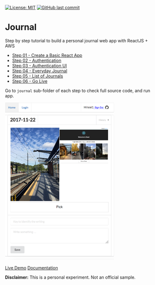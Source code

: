 [![License: MIT](https://img.shields.io/badge/License-MIT-yellow.svg)](https://opensource.org/licenses/MIT)
[![GitHub last commit](https://img.shields.io/github/last-commit/richardzcode/Journal-AWS-Amplify-Tutorial.svg)]()

# Journal
Step by step tutorial to build a personal journal web app with ReactJS + AWS

* [Step 01 - Create a Basic React App](step-01)
* [Step 02 - Authentication](step-02)
* [Step 03 - Authentication UI](step-03)
* [Step 04 - Everyday Journal](step-04)
* [Step 05 - List of Journals](step-05)
* [Step 06 - Go Live](step-06)

Go to `journal` sub-folder of each step to check full source code, and run app.

<img src="docs/assets/img/live.png" width="360px" />

[Live Demo](http://journal-hosting-mobilehub-1908112296.s3-website-us-east-1.amazonaws.com/)
[Documentation](https://richardzcode.github.io/Journal-AWS-Amplify-Tutorial/)

**Disclaimer:** This is a personal experiment. Not an official sample.

